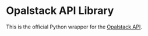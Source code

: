 # Opalstack API Library

This is the official Python wrapper for the [Opalstack API](https://my.opalstack.com/api/v1/doc/).
